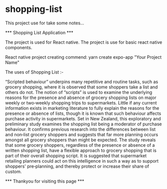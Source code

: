 # shopping-list
This project use for take some notes... 

*** Shopping List Application ***

The project is used for React native. The project is use for basic react native components.

React native project creating commend: yarn create expo-app "Your Project Name"

The uses of Shopping List :-

“Scripted behaviour” underpins many repetitive and routine tasks, such as grocery shopping, where it is observed that some shoppers take a list and others do not. The notion of “scripts” is used to examine the underlying reasons for the presence and absence of grocery shopping lists on major weekly or two‐weekly shopping trips to supermarkets. Little if any current information exists in marketing literature to fully explain the reasons for the presence or absence of lists, though it is known that such behaviour affects purchase activity in supermarkets. Set in New Zealand, this exploratory and preliminary study examines the shopping list being a moderator of purchase behaviour. It confirms previous research into the differences between list and non‐list grocery shoppers and suggests that far more planning occurs amongst all grocery shoppers than might be expected. The study reveals that some grocery shoppers, regardless of the presence or absence of a written shopping list, have a flexible approach to grocery shopping that is part of their overall shopping script. It is suggested that supermarket retailing planners could act on this intelligence in such a way as to support shoppers' pre‐planning, and thereby protect or increase their share of custom.

*** Thankyou for visiting this page ***
